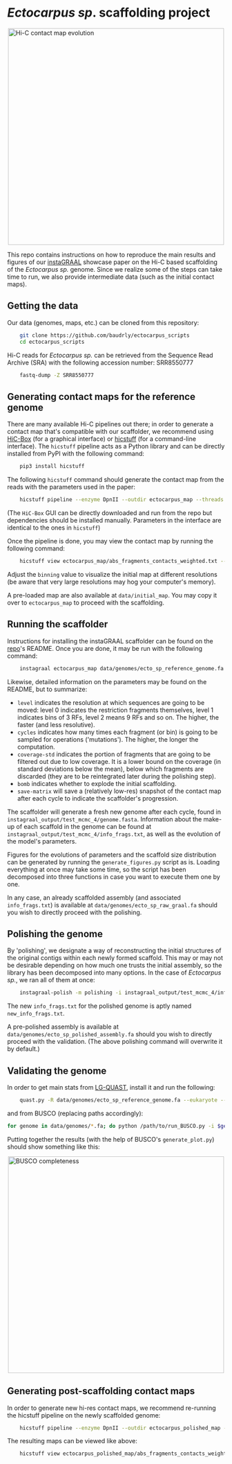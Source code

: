 # *Ectocarpus sp*. scaffolding project

<img src="images/matrix_evolution.gif" alt="Hi-C contact map evolution" title="Hi-C contact map evolution through instaGRAAL scaffolding cycles" width="500" style="display: block; margin-left: auto; margin-right: auto;" />

This repo contains instructions on how to reproduce the main results and figures of our [instaGRAAL](https://github.com/koszullab/instaGRAAL) showcase paper on the Hi-C based scaffolding of the *Ectocarpus sp.* genome. Since we realize some of the steps can take time to run, we also provide intermediate data (such as the initial contact maps).

## Getting the data

Our data (genomes, maps, etc.) can be cloned from this repository:

```sh
    git clone https://github.com/baudrly/ectocarpus_scripts
    cd ectocarpus_scripts
```

Hi-C reads for *Ectocarpus sp.* can be retrieved from the Sequence Read Archive (SRA) with the following accession number: SRR8550777

```sh
    fastq-dump -Z SRR8550777
```

## Generating contact maps for the reference genome

There are many available Hi-C pipelines out there; in order to generate a contact map that's compatible with our scaffolder, we recommend using [HiC-Box](https://github.com/koszullab/HiC-box) (for a graphical interface) or [hicstuff](https://github.com/koszullab/hicstuff) (for a command-line interface). The ```hicstuff``` pipeline acts as a Python library and can be directly installed from PyPI with the following command:

```sh
    pip3 install hicstuff
```

The following ```hicstuff``` command should generate the contact map from the reads with the parameters used in the paper:

```sh
    hicstuff pipeline --enzyme DpnII --outdir ectocarpus_map --threads 8 *end* --fasta data/genomes/ecto_sp_reference_genome.fa -T tmp --quality_min 30
```

(The ```HiC-Box``` GUI can be directly downloaded and run from the repo but dependencies should be installed manually. Parameters in the interface are identical to the ones in ```hicstuff```)

Once the pipeline is done, you may view the contact map by running the following command:

```sh
    hicstuff view ectocarpus_map/abs_fragments_contacts_weighted.txt --binning 5
```

Adjust the ```binning``` value to visualize the initial map at different resolutions (be aware that very large resolutions may hog your computer's memory).

A pre-loaded map are also available at ```data/initial_map```. You may copy it over to ```ectocarpus_map``` to proceed with the scaffolding.

## Running the scaffolder

Instructions for installing the instaGRAAL scaffolder can be found on the [repo](https://github.com/koszullab/instaGRAAL)'s README. Once you are done, it may be run with the following command:

```sh
    instagraal ectocarpus_map data/genomes/ecto_sp_reference_genome.fa instagraal_output --level 4 --cycles 200 --coverage-std 1 --bomb --save-matrix
```

Likewise, detailed information on the parameters may be found on the README, but to summarize:

* ```level``` indicates the resolution at which sequences are going to be moved: level 0 indicates the restriction fragments themselves, level 1 indicates bins of 3 RFs, level 2 means 9 RFs and so on. The higher, the faster (and less resolutive).
* ```cycles``` indicates how many times each fragment (or bin) is going to be sampled for operations ('mutations'). The higher, the longer the computation.
* ```coverage-std``` indicates the portion of fragments that are going to be filtered out due to low coverage. It is a lower bound on the coverage (in standard deviations below the mean), below which fragments are discarded (they are to be reintegrated later during the polishing step).
* ```bomb``` indicates whether to explode the initial scaffolding.
* ```save-matrix``` will save a (relatively low-res) snapshot of the contact map after each cycle to indicate the scaffolder's progression.

The scaffolder will generate a fresh new genome after each cycle, found in ```instagraal_output/test_mcmc_4/genome.fasta```. Information about the make-up of each scaffold in the genome can be found at ```instagraal_output/test_mcmc_4/info_frags.txt```, as well as the evolution of the model's parameters.

Figures for the evolutions of parameters and the scaffold size distribution can be generated by running the ```generate_figures.py``` script as is. Loading everything at once may take some time, so the script has been decomposed into three functions in case you want to execute them one by one.

In any case, an already scaffolded assembly (and associated ```info_frags.txt```) is available at ```data/genomes/ecto_sp_raw_graal.fa``` should you wish to directly proceed with the polishing.

## Polishing the genome

By 'polishing', we designate a way of reconstructing the initial structures of the original contigs within each newly formed scaffold. This may or may not be desirable depending on how much one trusts the initial assembly, so the library has been decomposed into many options. In the case of *Ectocarpus sp.*, we ran all of them at once:

```sh
    instagraal-polish -m polishing -i instagraal_output/test_mcmc_4/info_frags.txt -f data/genomes/ecto_sp_reference_genome.fa -o data/genomes/ecto_sp_polished_assembly.fa
```

The new ```info_frags.txt``` for the polished genome is aptly named ```new_info_frags.txt```.

A pre-polished assembly is available at ```data/genomes/ecto_sp_polished_assembly.fa``` should you wish to directly proceed with the validation. (The above polishing command will overwrite it by default.)

## Validating the genome

In order to get main stats from [LG-QUAST](https://github.com/ablabl/quast), install it and run the following:

```sh
    quast.py -R data/genomes/ecto_sp_reference_genome.fa --eukaryote --fragmented --features data/annotations/EctsiV2_all.gff3 --plots-format svg --no-gzip -o ectocarpus_quast --threads 8 --min-identity 99.9 --large --labels "Pseudochromosomes,GRAAL,Polished" data/genomes/ecto_sp_pseudochromosomal_assembly.fa data/genomes/ecto_sp_raw_graal_assembly.fa data/genomes/ecto_sp_polished_assembly.fa --k-mer-stats
```

and from BUSCO (replacing paths accordingly):

```sh
for genome in data/genomes/*.fa; do python /path/to/run_BUSCO.py -i $genome -o $(basename ${genome%.fa}) -l /path/to/eukaryota_odb9 -m genome -c 8 --long; done
```

Putting together the results (with the help of BUSCO's ```generate_plot.py```) should show something like this:

<img src="images/busco_figure.png" alt="BUSCO completeness" title="BUSCO completeness for all four assemblies" width="500" style="display: block; margin-left: auto; margin-right: auto;" />

## Generating post-scaffolding contact maps

In order to generate new hi-res contact maps, we recommend re-running the hicstuff pipeline on the newly scaffolded genome:

```sh
    hicstuff pipeline --enzyme DpnII --outdir ectocarpus_polished_map --threads 8 *end* --fasta data/genomes/ecto_sp_polished_assembly.fa -T tmp --quality_min 30
```

The resulting maps can be viewed like above:

```sh
    hicstuff view ectocarpus_polished_map/abs_fragments_contacts_weighted.txt --binning 5
```